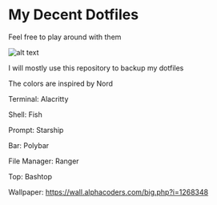 # My Decent Dotfiles
Feel free to play around with them


![alt text](https://i.imgur.com/mdkg3fx.jpg)

I will mostly use this repository to backup my dotfiles

The colors are inspired by Nord

Terminal: Alacritty

Shell: Fish

Prompt: Starship

Bar: Polybar

File Manager: Ranger

Top: Bashtop

Wallpaper: https://wall.alphacoders.com/big.php?i=1268348




